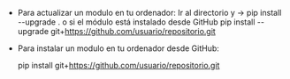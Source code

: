 - Para actualizar un modulo en tu ordenador:
    Ir al directorio y -> pip install --upgrade .
    o  si el módulo está instalado desde GitHub
    pip install --upgrade git+https://github.com/usuario/repositorio.git

- Para instalar un modulo en tu ordenador desde GitHub:

    pip install git+https://github.com/usuario/repositorio.git


